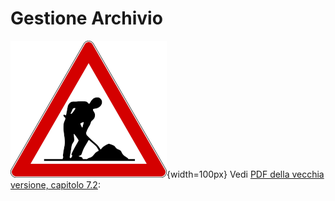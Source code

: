 # Gestione Archivio

![Lavori in corso](../../img/lavori_in_corso.png){width=100px}
Vedi [PDF della vecchia versione, capitolo 7.2](../../gestione_gara_org/inc/Istruzioni_OL_einzel_per_TMO_v2_4.pdf): 
